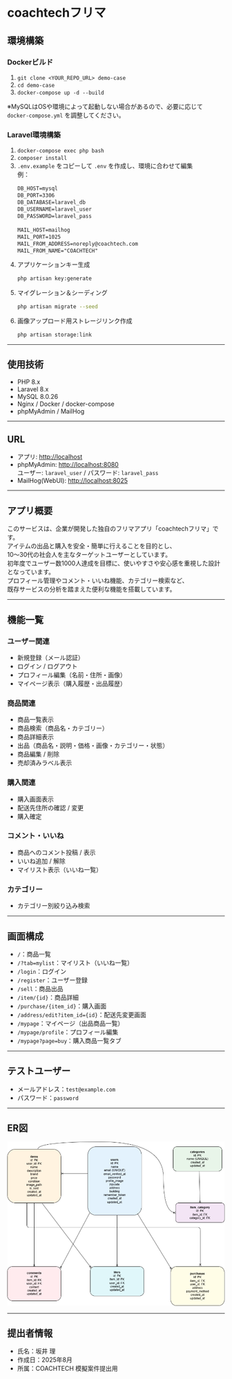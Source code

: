 # coachtechフリマ

## 環境構築

### Dockerビルド
1. `git clone <YOUR_REPO_URL> demo-case`
2. `cd demo-case`
3. `docker-compose up -d --build`

※MySQLはOSや環境によって起動しない場合があるので、必要に応じて `docker-compose.yml` を調整してください。

### Laravel環境構築
1. `docker-compose exec php bash`
2. `composer install`
3. `.env.example` をコピーして `.env` を作成し、環境に合わせて編集  
   例：
   ```env
   DB_HOST=mysql
   DB_PORT=3306
   DB_DATABASE=laravel_db
   DB_USERNAME=laravel_user
   DB_PASSWORD=laravel_pass

   MAIL_HOST=mailhog
   MAIL_PORT=1025
   MAIL_FROM_ADDRESS=noreply@coachtech.com
   MAIL_FROM_NAME="COACHTECH"
   ```
4. アプリケーションキー生成  
   ```bash
   php artisan key:generate
   ```
5. マイグレーション＆シーディング  
   ```bash
   php artisan migrate --seed
   ```
6. 画像アップロード用ストレージリンク作成  
   ```bash
   php artisan storage:link
   ```

---

## 使用技術
- PHP 8.x
- Laravel 8.x
- MySQL 8.0.26
- Nginx / Docker / docker-compose
- phpMyAdmin / MailHog

---

## URL
- アプリ: [http://localhost](http://localhost)
- phpMyAdmin: [http://localhost:8080](http://localhost:8080)  
  ユーザー: `laravel_user` / パスワード: `laravel_pass`
- MailHog(WebUI): [http://localhost:8025](http://localhost:8025)

---

## アプリ概要
このサービスは、企業が開発した独自のフリマアプリ「coachtechフリマ」です。  
アイテムの出品と購入を安全・簡単に行えることを目的とし、  
10〜30代の社会人を主なターゲットユーザーとしています。  
初年度でユーザー数1000人達成を目標に、使いやすさや安心感を重視した設計となっています。  
プロフィール管理やコメント・いいね機能、カテゴリー検索など、  
既存サービスの分析を踏まえた便利な機能を搭載しています。

---

## 機能一覧
### ユーザー関連
- 新規登録（メール認証）
- ログイン / ログアウト
- プロフィール編集（名前・住所・画像）
- マイページ表示（購入履歴・出品履歴）

### 商品関連
- 商品一覧表示
- 商品検索（商品名・カテゴリー）
- 商品詳細表示
- 出品（商品名・説明・価格・画像・カテゴリー・状態）
- 商品編集 / 削除
- 売却済みラベル表示

### 購入関連
- 購入画面表示
- 配送先住所の確認 / 変更
- 購入確定

### コメント・いいね
- 商品へのコメント投稿 / 表示
- いいね追加 / 解除
- マイリスト表示（いいね一覧）

### カテゴリー
- カテゴリー別絞り込み検索

---

## 画面構成
- `/`：商品一覧
- `/?tab=mylist`：マイリスト（いいね一覧）
- `/login`：ログイン
- `/register`：ユーザー登録
- `/sell`：商品出品
- `/item/{id}`：商品詳細
- `/purchase/{item_id}`：購入画面
- `/address/edit?item_id={id}`：配送先変更画面
- `/mypage`：マイページ（出品商品一覧）
- `/mypage/profile`：プロフィール編集
- `/mypage?page=buy`：購入商品一覧タブ

---

## テストユーザー
- メールアドレス：`test@example.com`
- パスワード：`password`

---

## ER図
![ER図](./er-diagram.png)

---

## 提出者情報
- 氏名：坂井 理
- 作成日：2025年8月
- 所属：COACHTECH 模擬案件提出用
